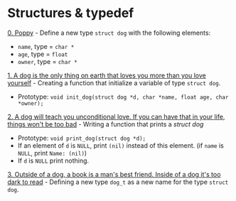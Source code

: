 # Structures & typedef

[0. Poppy](./dog.h) - Define a new type `struct dog` with the following elements:

- `name`, type = `char *`
- `age`, type = `float`
- `owner`, type = `char *` 

[1. A dog is the only thing on earth that loves you more than you love yourself](./1-init_dog.c) - Creating a function that initialize a variable of type `struct dog`.
- Prototype: `void init_dog(struct dog *d, char *name, float age, char *owner);`

[2. A dog will teach you unconditional love. If you can have that in your life, things won't be too bad](./2-print_dog.c) - Writing a function that prints a *struct dog*

- Prototype: `void print_dog(struct dog *d);`
- If an element of `d` is `NULL`, print `(nil)` instead of this element. (if `name` is `NULL`, print `Name: (nil)`)
- If `d` is `NULL` print nothing.


[3. Outside of a dog, a book is a man's best friend. Inside of a dog it's too dark to read](./dog.h) - Defining a new type `dog_t` as a new name for the type `struct dog`.



